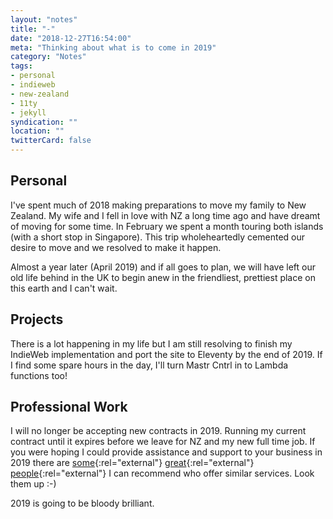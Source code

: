 ```yaml
---
layout: "notes"
title: "-"
date: "2018-12-27T16:54:00"
meta: "Thinking about what is to come in 2019"
category: "Notes"
tags:
- personal
- indieweb
- new-zealand
- 11ty
- jekyll
syndication: ""
location: ""
twitterCard: false
---
```


## Personal

I've spent much of 2018 making preparations to move my family to New Zealand. My wife and I fell in love with NZ a long time ago and have dreamt of moving for some time. In February we spent a month touring both islands (with a short stop in Singapore). This trip wholeheartedly cemented our desire to move and we resolved to make it happen.

Almost a year later (April 2019) and if all goes to plan, we will have left our old life behind in the UK to begin anew in the friendliest, prettiest place on this earth and I can't wait.

## Projects

There is a lot happening in my life but I am still resolving to finish my IndieWeb implementation and port the site to Eleventy by the end of 2019. If I find some spare hours in the day, I'll turn Mastr Cntrl in to Lambda functions too!

## Professional Work

I will no longer be accepting new contracts in 2019. Running my current contract until it expires before we leave for NZ and my new full time job. If you were hoping I could provide assistance and support to your business in 2019 there are [some](https://northerncontrast.com/){:rel="external"} [great](https://flodesign.co.uk/){:rel="external"} [people](https://csswizardry.com/){:rel="external"} I  can recommend who offer similar services. Look them up :-)

2019 is going to be bloody brilliant.
